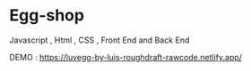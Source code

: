 # Egg-shop
Javascript , Html , CSS , Front End and Back End 


DEMO :  https://luvegg-by-luis-roughdraft-rawcode.netlify.app/
